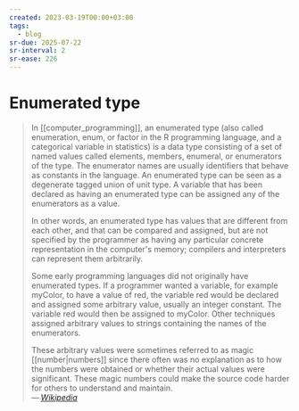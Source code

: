 ```yaml
---
created: 2023-03-19T00:00+03:00
tags:
  - blog
sr-due: 2025-07-22
sr-interval: 2
sr-ease: 226
---
```


# Enumerated type

> In [[computer_programming]], an enumerated type (also called enumeration,
> enum, or factor in the R programming language, and a categorical variable in
> statistics) is a data type consisting of a set of named values called
> elements, members, enumeral, or enumerators of the type. The enumerator names
> are usually identifiers that behave as constants in the language. An
> enumerated type can be seen as a degenerate tagged union of unit type. A
> variable that has been declared as having an enumerated type can be assigned
> any of the enumerators as a value.
>
> In other words, an enumerated type has values that are different from each
> other, and that can be compared and assigned, but are not specified by the
> programmer as having any particular concrete representation in the computer's
> memory; compilers and interpreters can represent them arbitrarily.
>
> Some early programming languages did not originally have enumerated types. If
> a programmer wanted a variable, for example myColor, to have a value of red,
> the variable red would be declared and assigned some arbitrary value, usually
> an integer constant. The variable red would then be assigned to myColor. Other
> techniques assigned arbitrary values to strings containing the names of the
> enumerators.
>
> These arbitrary values were sometimes referred to as magic [[number|numbers]]
> since there often was no explanation as to how the numbers were obtained or
> whether their actual values were significant. These magic numbers could make
> the source code harder for others to understand and maintain.\
> — <cite>[Wikipedia](https://en.wikipedia.org/wiki/Enumerated_type)</cite>
